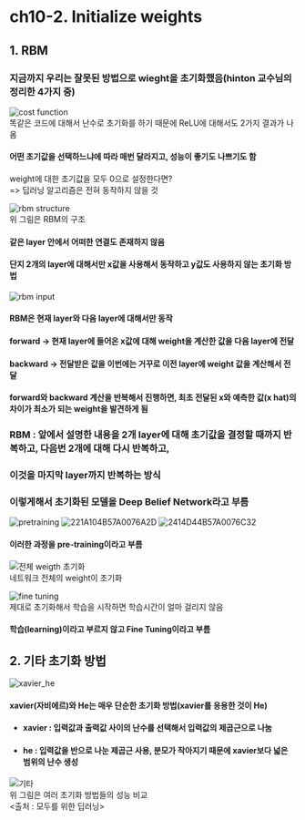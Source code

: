 # ch10-2. Initialize weights

## 1. RBM
### 지금까지 우리는 잘못된 방법으로 wieght을 초기화했음(hinton 교수님의 정리한 4가지 중)
  
![cost function](https://user-images.githubusercontent.com/31130917/111317458-89883e80-86a7-11eb-8ced-3c8c187b7dfd.png)  
똑같은 코드에 대해서 난수로 초기화를 하기 때문에 ReLU에 대해서도 2가지 결과가 나옴  
#### 어떤 초기값을 선택하느냐에 따라 매번 달라지고, 성능이 좋기도 나쁘기도 함  
  
weight에 대한 초기값을 모두 0으로 설정한다면?  
=> 딥러닝 알고리즘은 전혀 동작하지 않을 것  
  
![rbm structure](https://user-images.githubusercontent.com/31130917/111318057-0ca99480-86a8-11eb-81e3-2297bff8e472.png)  
위 그림은 RBM의 구조  
#### 같은 layer 안에서 어떠한 연결도 존재하지 않음
#### 단지 2개의 layer에 대해서만 x값을 사용해서 동작하고 y값도 사용하지 않는 초기화 방법
  
![rbm input](https://user-images.githubusercontent.com/31130917/111318061-0d422b00-86a8-11eb-8114-8ecf21cc870b.png)  
#### RBM은 현재 layer와 다음 layer에 대해서만 동작  
#### forward -> 현재 layer에 들어온 x값에 대해 weight을 계산한 값을 다음 layer에 전달
#### backward -> 전달받은 값을 이번에는 거꾸로 이전 layer에 weight 값을 계산해서 전달
#### forward와 backward 계산을 반복해서 진행하면, 최초 전달된 x와 예측한 값(x hat)의 차이가 최소가 되는 weight을 발견하게 됨
  
### RBM : 앞에서 설명한 내용을 2개 layer에 대해 초기값을 결정할 때까지 반복하고, 다음번 2개에 대해 다시 반복하고,  
### 이것을 마지막 layer까지 반복하는 방식
### 이렇게해서 초기화된 모델을 Deep Belief Network라고 부름
  
![pretraining](https://user-images.githubusercontent.com/31130917/111320477-5abf9780-86aa-11eb-9967-3c6802b10de0.png)
![221A104B57A0076A2D](https://user-images.githubusercontent.com/31130917/111320484-5c895b00-86aa-11eb-9e76-dd50133454a1.png)
![2414D44B57A0076C32](https://user-images.githubusercontent.com/31130917/111320486-5c895b00-86aa-11eb-86c5-2113197ffc9a.png)  
#### 이러한 과정을 pre-training이라고 부름
  
![전체 weigth 초기화](https://user-images.githubusercontent.com/31130917/111319111-02d46100-86a9-11eb-9488-85f0cf01c3ab.png)  
네트워크 전체의 weight이 초기화  
  
![fine tuning](https://user-images.githubusercontent.com/31130917/111319264-2697a700-86a9-11eb-9479-0d012aaa7ef5.png)  
제대로 초기화해서 학습을 시작하면 학습시간이 얼마 걸리지 않음  
#### 학습(learning)이라고 부르지 않고 Fine Tuning이라고 부름
  
## 2. 기타 초기화 방법
![xavier_he](https://user-images.githubusercontent.com/31130917/111319456-5d6dbd00-86a9-11eb-8d3e-64ce813b27a5.png)  
#### xavier(자비에르)와 He는 매우 단순한 초기화 방법(xavier를 응용한 것이 He)
  
* #### xavier : 입력값과 출력값 사이의 난수를 선택해서 입력값의 제곱근으로 나눔  
* #### he : 입력값을 반으로 나눈 제곱근 사용, 분모가 작아지기 때문에 xavier보다 넓은 범위의 난수 생성  
  
![기타](https://user-images.githubusercontent.com/31130917/111319821-bdfcfa00-86a9-11eb-954f-6a6b2e6bad3b.png)  
위 그림은 여러 초기화 방법들의 성능 비교  
<출처 : 모두를 위한 딥러닝>
